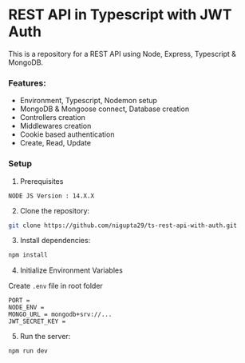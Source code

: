 # REST API in Typescript with JWT Auth

This is a repository for a REST API using Node, Express, Typescript & MongoDB.

### Features:

- Environment, Typescript, Nodemon setup
- MongoDB & Mongoose connect, Database creation
- Controllers creation
- Middlewares creation
- Cookie based authentication
- Create, Read, Update

### Setup

1. Prerequisites

```
NODE JS Version : 14.X.X
```

2. Clone the repository:

```bash
git clone https://github.com/nigupta29/ts-rest-api-with-auth.git
```

3. Install dependencies:

```bash
npm install
```

4. Initialize Environment Variables

Create `.env` file in root folder

```
PORT =
NODE_ENV =
MONGO_URL = mongodb+srv://...
JWT_SECRET_KEY =
```

5. Run the server:

```bash
npm run dev
```
